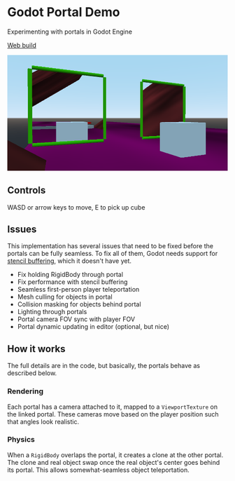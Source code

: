 # Godot Portal Demo

Experimenting with portals in Godot Engine

[Web build](https://io12.github.io/godot-portal-demo/)

![screenshot](screenshot.png)

## Controls

WASD or arrow keys to move, E to pick up cube

## Issues

This implementation has several issues that need to be fixed before
the portals can be fully seamless. To fix all of them, Godot needs
support for [stencil buffering](https://github.com/godotengine/godot/issues/23721), which
it doesn't have yet.

- Fix holding RigidBody through portal
- Fix performance with stencil buffering
- Seamless first-person player teleportation
- Mesh culling for objects in portal
- Collision masking for objects behind portal
- Lighting through portals
- Portal camera FOV sync with player FOV
- Portal dynamic updating in editor (optional, but nice)

## How it works

The full details are in the code, but basically, the portals behave as
described below.

### Rendering

Each portal has a camera attached to it, mapped to a `ViewportTexture`
on the linked portal. These cameras move based on the player position
such that angles look realistic.

### Physics

When a `RigidBody` overlaps the portal, it creates a clone at the
other portal. The clone and real object swap once the real object's
center goes behind its portal. This allows somewhat-seamless object
teleportation.
